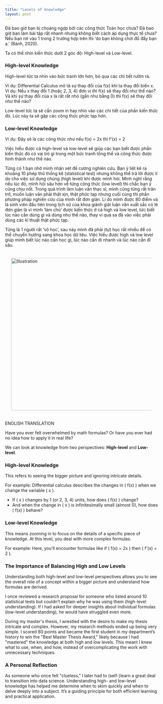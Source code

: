 ```yaml
---
title: "Levels of knowledge"
layout: post
---
```

Đã bao giờ bạn bị choáng ngợp bởi các công thức Toán học chưa? Đã bao giờ bạn làm bài tập rất nhanh nhưng không biết cách áp dụng thực tế chưa? Nếu bạn rơi vào 1 trong 2 trường hợp trên thì ‘do bạn không chơi đồ đấy bạn ạ.’ (Bảnh, 2020).

Ta có thể nhìn kiến thức dưới 2 góc độ: High-level và Low-level.

### **High-level Knowledge**
High-level tức ta nhìn  vào bức tranh lớn hơn, bỏ qua các chi tiết rườm rà.

Ví dụ: Differential Calculus mô tả sự thay đổi của f(x) khi ta thay đổi biến x. Ví dụ: Nếu x thay đổi 1 (hoặc 2, 3, 4) đơn vị thì f(x) sẽ thay đổi như thế nào? Và khi sự thay đổi của x là rất rất nhỏ (gần như bằng 0) thì f(x) sẽ thay đổi như thế nào?

Low-level  tức ta sẽ cần zoom in hay nhìn vào các chi tiết của phần kiến thức đó. Lúc này ta sẽ gặp các công thức phức tạp hơn.

### **Low-level Knowledge**
Ví dụ: Đây sẽ là các công thức như nếu f(x) = 2x thì f’(x) = 2

Việc hiểu được cả high-level và low-level sẽ giúp các bạn biết được phần kiến thức đó có vai trò gì trong một bức tranh tổng thể và công thức được hình thành như thế nào.

Từng có 1 bạn nhờ mình nhận xét đề cương nghiên cứu. Bạn ý liệt kê ra khoảng 10 phép thử thống kê (statistical test) nhưng không thể trả lời được lí do cho việc sử dụng chúng (high level) khi được mình hỏi. Mình nghĩ rằng nếu lúc đó, mình hỏi sâu hơn về từng công thức (low level) thì chắc bạn ý cũng chịu nốt.
Trong quá trình làm luận văn thạc sĩ, mình cũng từng rất trăn trở, muốn luận văn phải thật xịn, thật phức tạp nhưng cuối cùng thì phần phương pháp nghiên cứu của mình rất đơn giản. Lí do mình được 80 điểm và là sinh viên đầu tiên trong lịch sử của khoa giành giải luận văn xuất sắc có lẽ đơn giản là vì mình ‘làm chủ’ được kiến thức ở cả high và low level, tức biết lúc nào cần dùng gì và dùng như thế nào, thay vì quá sa đà vào việc phải dùng các kĩ thuật thật phức tạp.

Từng là 1 người rất ‘vô học’, sau này mình đã phải (tự) học rất nhiều để có thể chuyển hướng sang khoa học dữ liệu. Việc hiểu được high và low level giúp mình biết lúc nào cần học gì, lúc nào cần đi nhanh và lúc nào cần đi sâu.

<div style="display: flex; justify-content: center; padding: 20px;">
    <img src="{{ site.baseurl }}/assets/media/posts/2025-01-23-levels-of-knowledge.jpg" alt="Illustration" style="width: 500px; height: auto;">
</div>

ENGLISH TRANSLATION

Have you ever felt overwhelmed by math formulas? Or have you ever had no idea how to apply it in real life?

We can look at knowledge from two perspectives: **High-level** and **Low-level**.

### **High-level Knowledge**
This refers to seeing the bigger picture and ignoring intricate details. 

For example:
Differential calculus describes the changes in \( f(x) \) when we change the variable \( x \).  
- If \( x \) changes by 1 (or 2, 3, 4) units, how does \( f(x) \) change?  
- And when the change in \( x \) is infinitesimally small (almost 0), how does \( f(x) \) behave?

### **Low-level Knowledge**
This means zooming in to focus on the details of a specific piece of knowledge. At this level, you deal with more complex formulas. 

For example:
Here, you’ll encounter formulas like if \( f(x) = 2x \) then \( f'(x) = 2 \).

### **The Importance of Balancing High and Low Levels**
Understanding both high-level and low-level perspectives allows you to see the overall role of a concept within a bigger picture and understand how formulas are derived. 

I once reviewed a research proposal for someone who listed around 10 statistical tests but couldn’t explain why he was using them (high-level understanding). If I had asked for deeper insights about individual formulas (low-level understanding), he would have struggled even more.

During my master's thesis, I wrestled with the desire to make my thesis intricate and complex. However, my research methods ended up being very simple. I scored 80 points and became the first student in my department’s history to win the "Best Master Thesis Award," likely because I had "mastered" the knowledge at both high and low levels. This meant I knew what to use, when, and how, instead of overcomplicating the work with unnecessary techniques.

### **A Personal Reflection**
As someone who once felt "clueless," I later had to (self-)learn a great deal to transition into data science. Understanding high- and low-level knowledge has helped me determine when to skim quickly and when to delve deeply into a subject. It’s a guiding principle for both efficient learning and practical application.